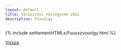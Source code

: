 ```yaml
---
layout: default
title: Választási névjegyzék 2022
description: Fűzvölgy
---
```


{% include settlementHTMLs/Fuuxxzvooxlgy.html %}

[Vissza](../)